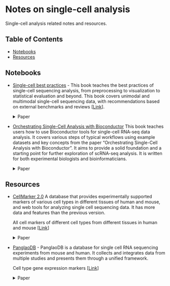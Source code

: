 # Notes on single-cell analysis  <!-- omit from toc --> 

Single-cell analysis related notes and resources.

## Table of Contents  <!-- omit from toc --> 
- [Notebooks](#notebooks)
- [Resources](#resources)


## Notebooks

- [Single-cell best practices](./single-cell-best-practics/) - This book teaches the best practices of single-cell sequencing analysis, from preprocessing to visualization to statistical evaluation and beyond. This book covers unimodal and multimodal single-cell sequencing data, with recommendations based on external benchmarks and reviews [[Link](https://www.sc-best-practices.org/)].
  <details>
  <summary>Paper</summary>
  Heumos, L., Schaar, A.C., Lance, C. et al. Best practices for single-cell analysis across modalities. Nat Rev Genet 24, 550–572 (2023). https://doi.org/10.1038/s41576-023-00586-w
  </details>

- [Orchestrating Single-Cell Analysis with Bioconductor](https://bioconductor.org/books/release/OSCA/) This book teaches users how to use Bioconductor tools for single-cell RNA-seq data analysis. It covers various steps of typical workflows using example datasets and key concepts from the paper “Orchestrating Single-Cell Analysis with Bioconductor”. It aims to provide a solid foundation and a starting point for further exploration of scRNA-seq analysis. It is written for both experimental biologists and bioinformaticians.
  <details>
  <summary>Paper</summary>
  Amezquita, R.A., Lun, A.T.L., Becht, E. et al. Orchestrating single-cell analysis with Bioconductor. Nat Methods 17, 137–145 (2020). https://doi.org/10.1038/s41592-019-0654-x
  </details>


## Resources

- [CellMarker 2.0](http://bio-bigdata.hrbmu.edu.cn/CellMarker/) A database that provides experimentally supported markers of various cell types in different tissues of human and mouse, and web tools for analyzing single cell sequencing data. It has more data and features than the previous version.
  
  All cell markers of different cell types from different tissues in human and mouse [[Link](./resources/Cell_marker_All.xlsx)]
  <details>
  <summary>Paper</summary>
  Congxue Hu, Tengyue Li, Yingqi Xu, Xinxin Zhang, Feng Li, Jing Bai, Jing Chen, Wenqi Jiang, Kaiyue Yang, Qi Ou, Xia Li, Peng Wang, Yunpeng Zhang, CellMarker 2.0: an updated database of manually curated cell markers in human/mouse and web tools based on scRNA-seq data, Nucleic Acids Research, Volume 51, Issue D1, 6 January 2023, Pages D870–D876, https://doi.org/10.1093/nar/gkac947
  </details>

- [PanglaoDB](https://panglaodb.se/) - PanglaoDB is a database for single cell RNA sequencing experiments from mouse and human. It collects and integrates data from multiple studies and presents them through a unified framework.
  
  Cell type gene expression markers [[Link](./resources/PanglaoDB_markers_27_Mar_2020.tsv)]
  <details>
  <summary>Paper</summary>
  Oscar Franzén, Li-Ming Gan, Johan L M Björkegren, PanglaoDB: a web server for exploration of mouse and human single-cell RNA sequencing data, Database, Volume 2019, 2019, baz046, doi:10.1093/database/baz046
  </details>
